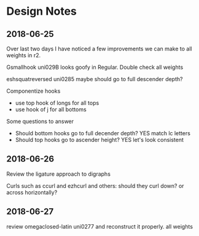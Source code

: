 # Design Notes

## 2018-06-25

Over last two days I have noticed a few improvements we can make to all weights in r2.

Gsmallhook uni029B looks goofy in Regular. Double check all weights

eshsquatreversed uni0285 maybe should go to full descender depth?

Componentize hooks
  - use top hook of longs for all tops
  - use hook of j for all bottoms

Some questions to answer
  - Should bottom hooks go to full decender depth? YES match lc letters
  - Should top hooks go to ascender height? YES let's look consistent

## 2018-06-26

Review the ligature approach to digraphs

Curls such as ccurl and ezhcurl and others: should they curl down? or across horizontally?


## 2018-06-27

review omegaclosed-latin uni0277 and reconstruct it properly. all weights
